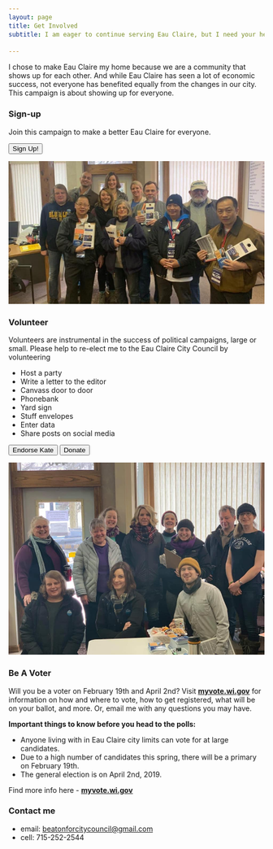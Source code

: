 ```yaml
---
layout: page
title: Get Involved
subtitle: I am eager to continue serving Eau Claire, but I need your help! 

---
```



I chose to make Eau Claire my home because we are a community that shows up for each other. And while Eau Claire has seen a lot of economic success, not everyone has benefited equally from the changes in our city. This campaign is about showing up for everyone.




### Sign-up

Join this campaign to make a better Eau Claire for everyone. 

<button onclick="window.location.href='https://goo.gl/forms/1BeG5Cq3Kes95LbE3'" class="btn btn-primary btn-lg">Sign Up!</button> 


<p class="text-center"><img src="/img/volunteer2.jpg"></p>

### Volunteer

Volunteers are instrumental in the success of political campaigns, large or small. Please help to re-elect me to the Eau Claire City Council by volunteering

- Host a party
- Write a letter to the editor
- Canvass door to door
- Phonebank
- Yard sign
- Stuff envelopes
- Enter data
- Share posts on social media

<button onclick="window.location.href='https://goo.gl/forms/IFKV9sRwFZbl0v6C3'" class="btn btn-primary btn-lg">Endorse Kate</button> <button onclick="window.location.href='http://crowdpac.com/c/katebeaton'" class="btn btn-primary btn-lg">Donate</button>

<p class="text-center"><img src="/img/volunteer3.jpg"></p>


### Be A Voter

Will you be a voter on February 19th and April 2nd? Visit <a href="myvote.wi.gov"><b style="text-decoration: underline;">myvote.wi.gov</b></a> for information on how and where to vote, how to get registered, what will be on your ballot, and more. Or, email me with any questions you may have. 

**Important things to know before you head to the polls:**

- Anyone living with in Eau Claire city limits can vote for at large candidates.
- Due to a high number of candidates this spring, there will be a primary on February 19th.
- The general election is on April 2nd, 2019.

Find more info here - <a href="myvote.wi.gov"><b style="text-decoration: underline;">myvote.wi.gov</b></a>

### Contact me

- <span class="text-muted">email:</span> <a href="mailto:beatonforcitycouncil@gmail.com">beatonforcitycouncil@gmail.com</a>
- <span class="text-muted">cell:</span> 715-252-2544

